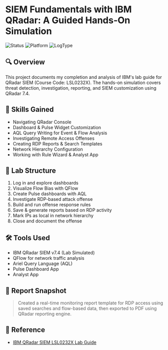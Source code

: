 # SIEM Fundamentals with IBM QRadar: A Guided Hands-On Simulation

![Status](https://img.shields.io/badge/status-completed-green)
![Platform](https://img.shields.io/badge/platform-IBM%20QRadar-blue)
![LogType](https://img.shields.io/badge/logs-SIM%20%7C%20Flow%20%7C%20Offense%20Analysis-yellow)

## 🔍 Overview
This project documents my completion and analysis of IBM's lab guide for QRadar SIEM (Course Code: LSL0232X). The hands-on simulation covers threat detection, investigation, reporting, and SIEM customization using QRadar 7.4.

## 🧠 Skills Gained
- Navigating QRadar Console
- Dashboard & Pulse Widget Customization
- AQL Query Writing for Event & Flow Analysis
- Investigating Remote Access Offenses
- Creating RDP Reports & Search Templates
- Network Hierarchy Configuration
- Working with Rule Wizard & Analyst App

## 🧪 Lab Structure
1. Log in and explore dashboards
2. Visualize Flow Bias with QFlow
3. Create Pulse dashboards with AQL
4. Investigate RDP-based attack offense
5. Build and run offense response rules
6. Save & generate reports based on RDP activity
7. Mark IPs as local in network hierarchy
8. Close and document the offense

## 🛠️ Tools Used
- IBM QRadar SIEM v7.4 (Lab Simulated)
- QFlow for network traffic analysis
- Ariel Query Language (AQL)
- Pulse Dashboard App
- Analyst App

## 📎 Report Snapshot
> Created a real-time monitoring report template for RDP access using saved searches and flow-based data, then exported to PDF using QRadar reporting engine.

## 📘 Reference
- [IBM QRadar SIEM LSL0232X Lab Guide](#)



